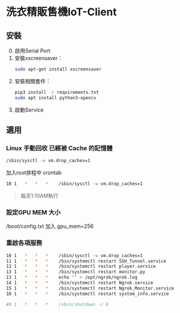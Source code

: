 # 洗衣精販售機IoT-Client
## 安裝
0. 啟用Serial Port
1. 安裝xscreensaver：
    ```sh
    sudo apt-get install xscreensaver
    ```
2. 安裝相關套件：
    ```sh
    pip3 install -r requirements.txt
    sudo apt install python3-opencv
    ```
3. 啟動Service
## 選用
### Linux 手動回收 已經被 Cache 的記憶體

```sh
/sbin/sysctl -w vm.drop_caches=1
```
加入root排程中 crontab
```sh
10 1   *   *   *    /sbin/sysctl -w vm.drop_caches=1
```
>每天1:10AM執行

### 設定GPU MEM 大小
 /boot/config.txt 加入 gpu_mem=256

### 重啟各項服務
```sh
10 1   *   *   *    /sbin/sysctl -w vm.drop_caches=1
11 1   *   *   *    /bin/systemctl restart SSH_Tunnel.service
12 1   *   *   *    /bin/systemctl restart player.service
13 1   *   *   *    /bin/systemctl restart monitor.py
13 1   *   *   *    echo "" > /opt/ngrok/ngrok.log
14 1   *   *   *    /bin/systemctl restart Ngrok.service
15 1   *   *   *    /bin/systemctl restart Ngrok_Monitor.service
16 1   *   *   *    /bin/systemctl restart system_info.service

#0 1   *   *   *    /sbin/shutdown -r 0
```
